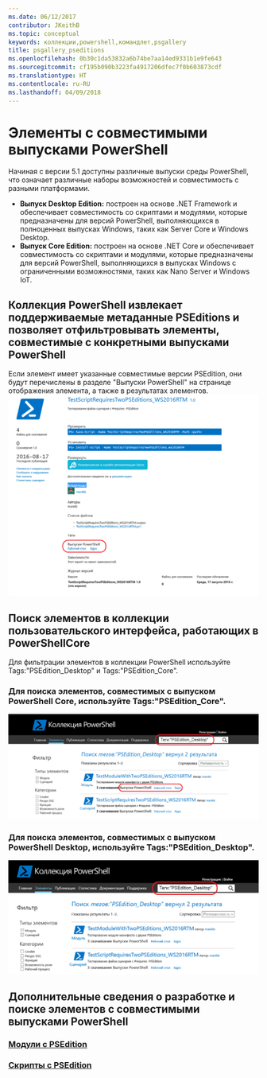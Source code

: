 ```yaml
---
ms.date: 06/12/2017
contributor: JKeithB
ms.topic: conceptual
keywords: коллекции,powershell,командлет,psgallery
title: psgallery_pseditions
ms.openlocfilehash: 0b30c1da53832a6b74be7aa14ed9331b1e9fe643
ms.sourcegitcommit: cf195b090b3223fa4917206dfec7f0b603873cdf
ms.translationtype: HT
ms.contentlocale: ru-RU
ms.lasthandoff: 04/09/2018
---
```

# <a name="items-with-compatible-powershell-editions"></a>Элементы с совместимыми выпусками PowerShell
Начиная с версии 5.1 доступны различные выпуски среды PowerShell, что означает различные наборы возможностей и совместимость с разными платформами.

- **Выпуск Desktop Edition:** построен на основе .NET Framework и обеспечивает совместимость со скриптами и модулями, которые предназначены для версий PowerShell, выполняющихся в полноценных выпусках Windows, таких как Server Core и Windows Desktop.
- **Выпуск Core Edition:** построен на основе .NET Core и обеспечивает совместимость со скриптами и модулями, которые предназначены для версий PowerShell, выполняющихся в выпусках Windows с ограниченными возможностями, таких как Nano Server и Windows IoT.

## <a name="powershell-gallery-extracts-supported-pseditions-metadata-and-allows-you-to-filters-the-items-compatible-for-specific-powershell-editions"></a>Коллекция PowerShell извлекает поддерживаемые метаданные PSEditions и позволяет отфильтровывать элементы, совместимые с конкретными выпусками PowerShell

Если элемент имеет указанные совместимые версии PSEdition, они будут перечислены в разделе "Выпуски PowerShell" на странице отображения элемента, а также в результатах элементов.
![Страница отображения элемента с выпусками PSEdition](Images/ItemDisplayPageWithPSEditions.PNG)

## <a name="search-for-items-in-the-gallery-ui-which-works-on-powershellcore"></a>Поиск элементов в коллекции пользовательского интерфейса, работающих в PowerShellCore
Для фильтрации элементов в коллекции PowerShell используйте Tags:"PSEdition_Desktop" и Tags:"PSEdition_Core".

### <a name="use-tagspseditioncore-to-search-items-compatible-with-powershell-core-edition"></a>Для поиска элементов, совместимых с выпуском PowerShell Core, используйте Tags:"PSEdition_Core".
![Результаты поиска элементов, совместимых с Core PSEdition](Images/SearchResultsWithPSEditions.PNG)

### <a name="use-tagspseditiondesktop-to-search-items-compatible-with-powershell-desktop-edition"></a>Для поиска элементов, совместимых с выпуском PowerShell Desktop, используйте Tags:"PSEdition_Desktop".
![Результаты поиска элементов, совместимых с Desktop PSEdition](Images/SearchResultsWithPSEdition_Desktop.PNG)

## <a name="more-details-on-authoring-and-finding-the-items-with-compatible-powershell-editions"></a>Дополнительные сведения о разработке и поиске элементов с совместимыми выпусками PowerShell
### <a name="modules-with-pseditionspsgetmodulemodulewithpseditionsupportmd"></a>[Модули с PSEdition](../psget/module/modulewithpseditionsupport.md)
### <a name="scripts-with-pseditionspsgetscriptscriptwithpseditionsupportmd"></a>[Скрипты с PSEdition](../psget/script/scriptwithpseditionsupport.md)